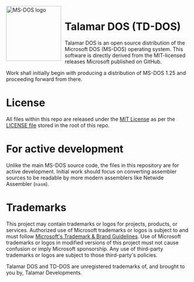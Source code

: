 <img width="150" height="150" align="left" style="float: left; margin: 0 10px 0 0;" alt="MS-DOS logo" src="https://github.com/Microsoft/MS-DOS/blob/main/.readmes/msdos-logo.png">   

# Talamar DOS (TD-DOS)

Talamar DOS is an open source distribution of the Microsoft DOS (MS-DOS) operating system. This software is directly derived from the MIT-licensed releases Microsoft published on GitHub. 

Work shall initially begin with producing a distribution of MS-DOS 1.25 and proceeding forward from there. 

# License

All files within this repo are released under the [MIT License]( https://en.wikipedia.org/wiki/MIT_License) as per the [LICENSE file](https://github.com/Microsoft/MS-DOS/blob/main/LICENSE) stored in the root of this repo.

# For active development

Unlike the main MS-DOS source code, the files in this repository are for active development. Initial work should focus on converting assembler sources to be readable by more modern assemblers like Netwide Assembler (`nasm`).

# Trademarks

This project may contain trademarks or logos for projects, products, or services. Authorized use of Microsoft
trademarks or logos is subject to and must follow
[Microsoft's Trademark & Brand Guidelines](https://www.microsoft.com/legal/intellectualproperty/trademarks/usage/general).
Use of Microsoft trademarks or logos in modified versions of this project must not cause confusion or imply Microsoft sponsorship.
Any use of third-party trademarks or logos are subject to those third-party's policies.

Talamar DOS and TD-DOS are unregistered trademarks of, and brought to you by, Talamar Developments. 